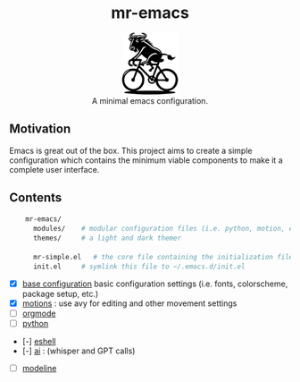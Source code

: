 
<div class="header" align="center">

# mr-emacs

<div class="logo">
<p align="center">
<img src="./media/mr-emacs-mascott.png" alt="mr-emacs-mascott.png" width="100px" />
<br>
A minimal emacs configuration.
</p>
</div>

</div>



## Motivation

Emacs is great out of the box. This project aims to create a simple configuration which contains the minimum viable components to make it a complete user interface.

## Contents

``` sh
    mr-emacs/
      modules/    # modular configuration files (i.e. python, motion, etc)
      themes/     # a light and dark themer

      mr-simple.el   # the core file containing the initialization filer
      init.el     # symlink this file to ~/.emacs.d/init.el
```

-   [x] [base configuration](./mr-simple.el) basic configuration settings (i.e. fonts, colorscheme, package setup, etc.)
-   [x] [motions](modules/mr-motion.el) : use avy for editing and other movement settings
-   [ ] [orgmode](modules/mr-orgmode.el)
-   [ ] [python](modules/mr-python.el)
-   [-] [eshell](modules/mr-eshell.el)
-   [-] [ai](modules/mr-ai.el) : (whisper and GPT calls)
-   [ ] [modeline](modules/mr-modeline.el)
